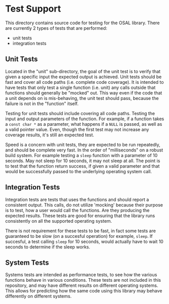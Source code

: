 Test Support
============

This directory contains source code for testing for the OSAL library.
There are currently 2 types of tests that are performed:
  - unit tests
  - integration tests


Unit Tests
----------
Located in the "unit" sub-directory, the goal of the unit test is to verify that
given a specific input the expected output is achieved.   Unit tests should be
fast and cover all code paths (i.e. complete code coverage).  It is intended to
have tests that only test a single function (i.e. unit) any calls outside that
functions should generally be "mocked" out.  This way even if the code that a
unit depends on is mis-behaving, the unit test should pass, because the failure
is not in the "function" itself.

Testing for unit tests should include covering all code paths.  Testing the
input and output parameters of the function.  For example, if a function takes
a `const char *` as a parameter, what happens if a `NULL` is passed, as well
as a valid pointer value.  Even, though the first test may not increase any
coverage results, it's still an expected test.

Speed is a concern with unit tests, they are expected to be run repeatedly,
and should be complete very fast.  In the order of "milliseconds" on a robust
build system.  For example testing a `sleep` function with a parameter of 10
seconds.  May not sleep for 10 seconds, it may not sleep at all.  The point is
to test that the function return success, if given a valid parameter and that
would be successfully passed to the underlying operating system call.


Integration Tests
-----------------
Integration tests are tests that uses the functions and should report a
consistent output.  This calls, do not utilize 'mocking' because their purpose
is to test, how a user would call the functions.  Are they producing the
expected results.  These tests are good for ensuring that the library runs
consistently on all the supported operating system.

There is not requirement for these tests to be fast, in fact some tests are
guaranteed to be slow (on a succesful operation) for example, `sleep`.  If
succesful, a test calling `sleep` for 10 seconds, would actually have to wait
10 seconds to determine if the sleep works.


System Tests
------------
Systems tests are intended as performance tests, to see how the various
functions behave in various conditions.  These tests are not included in this
repository, and may have different results on different operating systems.
This allows for predicting how the same code using this library may behave
differently on different systems.


